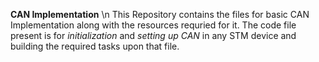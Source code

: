 **CAN Implementation** \n
This Repository contains the files for basic CAN Implementation along with the resources requried for it. The code file present is for _initialization_ and _setting up CAN_ in any STM device and building the required tasks upon that file.
